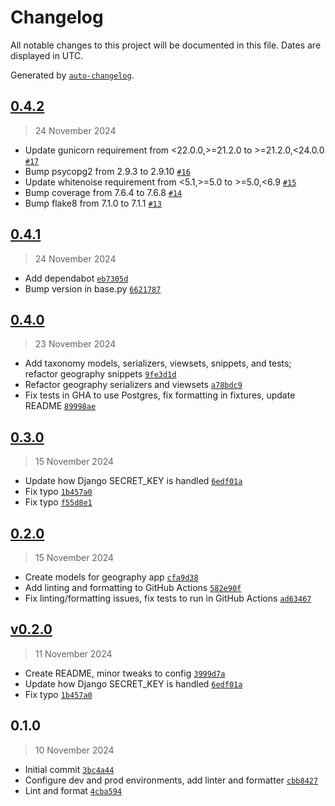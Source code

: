# Changelog

All notable changes to this project will be documented in this file. Dates are displayed in UTC.

Generated by [`auto-changelog`](https://github.com/CookPete/auto-changelog).

## [0.4.2](https://github.com/Meganmccarty/memcollection-wagtail/compare/0.4.1...0.4.2)

> 24 November 2024

- Update gunicorn requirement from &lt;22.0.0,&gt;=21.2.0 to &gt;=21.2.0,&lt;24.0.0 [`#17`](https://github.com/Meganmccarty/memcollection-wagtail/pull/17)
- Bump psycopg2 from 2.9.3 to 2.9.10 [`#16`](https://github.com/Meganmccarty/memcollection-wagtail/pull/16)
- Update whitenoise requirement from &lt;5.1,&gt;=5.0 to &gt;=5.0,&lt;6.9 [`#15`](https://github.com/Meganmccarty/memcollection-wagtail/pull/15)
- Bump coverage from 7.6.4 to 7.6.8 [`#14`](https://github.com/Meganmccarty/memcollection-wagtail/pull/14)
- Bump flake8 from 7.1.0 to 7.1.1 [`#13`](https://github.com/Meganmccarty/memcollection-wagtail/pull/13)

## [0.4.1](https://github.com/Meganmccarty/memcollection-wagtail/compare/0.4.0...0.4.1)

> 24 November 2024

- Add dependabot [`eb7305d`](https://github.com/Meganmccarty/memcollection-wagtail/commit/eb7305d846da8583f4cfadfae98df8083879d771)
- Bump version in base.py [`6621787`](https://github.com/Meganmccarty/memcollection-wagtail/commit/6621787ec46d4dbe14703941d48057f2f1faa460)

## [0.4.0](https://github.com/Meganmccarty/memcollection-wagtail/compare/0.3.0...0.4.0)

> 23 November 2024

- Add taxonomy models, serializers, viewsets, snippets, and tests; refactor geography snippets [`9fe3d1d`](https://github.com/Meganmccarty/memcollection-wagtail/commit/9fe3d1de8f3ffaf43ebca4aa1804db91fec4c019)
- Refactor geography serializers and viewsets [`a78bdc9`](https://github.com/Meganmccarty/memcollection-wagtail/commit/a78bdc9ca2b540010dad22a5b5c8a39227ca8543)
- Fix tests in GHA to use Postgres, fix formatting in fixtures, update README [`89998ae`](https://github.com/Meganmccarty/memcollection-wagtail/commit/89998aed35074fdd5a35b706208fc3055c7f010e)

## [0.3.0](https://github.com/Meganmccarty/memcollection-wagtail/compare/0.2.0...0.3.0)

> 15 November 2024

- Update how Django SECRET_KEY is handled [`6edf01a`](https://github.com/Meganmccarty/memcollection-wagtail/commit/6edf01a7251c0c8967de49d48a1b7af0318da962)
- Fix typo [`1b457a0`](https://github.com/Meganmccarty/memcollection-wagtail/commit/1b457a0465f552f1a1dc13e5fb7c7897ed8eef6a)
- Fix typo [`f55d8e1`](https://github.com/Meganmccarty/memcollection-wagtail/commit/f55d8e1f258d12f39361a79156a9d988c35c530b)

## [0.2.0](https://github.com/Meganmccarty/memcollection-wagtail/compare/v0.2.0...0.2.0)

> 15 November 2024

- Create models for geography app [`cfa9d38`](https://github.com/Meganmccarty/memcollection-wagtail/commit/cfa9d38989c7497e434de24f8b2f795b06c029a7)
- Add linting and formatting to GitHub Actions [`582e90f`](https://github.com/Meganmccarty/memcollection-wagtail/commit/582e90fefbac088220e983316472aba03a19deb9)
- Fix linting/formatting issues, fix tests to run in GitHub Actions [`ad63467`](https://github.com/Meganmccarty/memcollection-wagtail/commit/ad634672f4dc651765111f3985335a7ca0f4154b)

## [v0.2.0](https://github.com/Meganmccarty/memcollection-wagtail/compare/0.1.0...v0.2.0)

> 11 November 2024

- Create README, minor tweaks to config [`3999d7a`](https://github.com/Meganmccarty/memcollection-wagtail/commit/3999d7a7d2b9d15d69a9d4d48d8b6265ee04fb22)
- Update how Django SECRET_KEY is handled [`6edf01a`](https://github.com/Meganmccarty/memcollection-wagtail/commit/6edf01a7251c0c8967de49d48a1b7af0318da962)
- Fix typo [`1b457a0`](https://github.com/Meganmccarty/memcollection-wagtail/commit/1b457a0465f552f1a1dc13e5fb7c7897ed8eef6a)

## 0.1.0

> 10 November 2024

- Initial commit [`3bc4a44`](https://github.com/Meganmccarty/memcollection-wagtail/commit/3bc4a447f3f51f4600d297d272d46a16204f7d0a)
- Configure dev and prod environments, add linter and formatter [`cbb8427`](https://github.com/Meganmccarty/memcollection-wagtail/commit/cbb842719f30fa9d677d90d835b25d5b0f9f4c7c)
- Lint and format [`4cba594`](https://github.com/Meganmccarty/memcollection-wagtail/commit/4cba5949e41d14088e57cabb1217c06e35cf4107)
